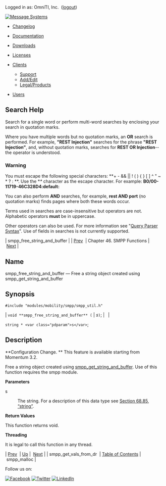 Logged in as: OmniTI, Inc.  ([logout](https://support.messagesystems.com/logout.php))

[![Message Systems](https://support.messagesystems.com/images/ms-white205.png)](https://support.messagesystems.com/start.php) 

*   [Changelog](https://support.messagesystems.com/start.php?show=changelog)
*   [Documentation](https://support.messagesystems.com/docs/)
*   [Downloads](https://support.messagesystems.com/start.php)

*   [Licenses](https://support.messagesystems.com/license_summary.php)
*   <a href="">Clients</a>
    *   [Support](https://support.messagesystems.com/cs.php)
    *   [Add/Edit](https://support.messagesystems.com/edit_client.php)
    *   [Legal/Products](https://support.messagesystems.com/edit_products.php)
*   [Users](https://support.messagesystems.com/edit_customer.php)

## Search Help

Search for a single word or perform multi-word searches by enclosing your search in quotation marks.

Where you have multiple words but no quotation marks, an **OR** search is performed. For example, **"REST Injection"** searches for the phrase **"REST Injection"**, and, without quotation marks, searches for **REST OR Injection**--the operator is understood.

### Warning

You must escape the following special characters: **+ - && || ! ( ) { } [ ] ^ " ~ * ? : \**. Use the **\** character as the escape character. For example: **B0/00-11719-46C328D4\:default\:**

You can also perform **AND** searches, for example, **rest AND port** (no quotation marks) finds pages where both these words occur.

Terms used in searches are case-insensitive but operators are not. Alphabetic operators **must** be in uppercase.

Other operators can also be used. For more information see "[Query Parser Syntax](https://lucene.apache.org/core/old_versioned_docs/versions/3_0_0/queryparsersyntax.html)". Use of fields in searches is not currently supported.

| smpp_free_string_and_buffer |
| [Prev](apis.smpp_get_vals_from_dr.php)  | Chapter 46. SMPP Functions |  [Next](apis.smpp_malloc.php) |

<a name="apis.smpp_free_string_and_buffer"></a>
## Name

smpp_free_string_and_buffer — Free a string object created using smpp_get_string_and_buffer

## Synopsis

`#include "modules/mobility/smpp/smpp_util.h"`

| `void **smpp_free_string_and_buffer** (` | <var class="pdparam">s</var>`)`; |   |

`string * <var class="pdparam">s</var>`;<a name="idp33969360"></a>
## Description

**Configuration Change. ** This feature is available starting from Momentum 3.2.

Free a string object created using [smpp_get_string_and_buffer](apis.smpp_get_string_and_buffer.php "smpp_get_string_and_buffer"). Use of this function requires the smpp module.

**Parameters**

<dl class="variablelist">

<dt>s</dt>

<dd>

The string. For a description of this data type see [Section 68.85, “string”](structs.string.php "68.85. string").

</dd>

</dl>

**Return Values**

This function returns void.

**Threading**

It is legal to call this function in any thread.

| [Prev](apis.smpp_get_vals_from_dr.php)  | [Up](smpp.php) |  [Next](apis.smpp_malloc.php) |
| smpp_get_vals_from_dr  | [Table of Contents](index.php) |  smpp_malloc |

Follow us on:

[![Facebook](https://support.messagesystems.com/images/icon-facebook.png)](http://www.facebook.com/messagesystems) [![Twitter](https://support.messagesystems.com/images/icon-twitter.png)](http://twitter.com/#!/MessageSystems) [![LinkedIn](https://support.messagesystems.com/images/icon-linkedin.png)](http://www.linkedin.com/company/message-systems)